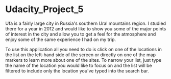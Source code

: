 # Udacity_Project_5

Ufa is a fairly large city in Russia's southern Ural mountains region. I studied there for a year in 2012 and would like
to show you some of the major points of interest in the city and allow you to get a feel for the atmosphere and enjoy
some of the same experience I had on my trip.

To use this application all you need to do is click on one of the locations in the list on the left-hand side of the
screen or directly on one of the map markers to learn more about one of the sites. To narrow your list, just type the
name of the location you would like to focus on and the list will be filtered to include only the location you've 
typed into the search bar.
